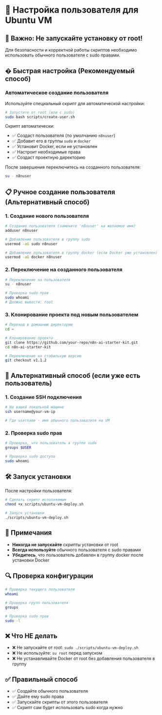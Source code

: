 # 👤 Настройка пользователя для Ubuntu VM

## 🚨 Важно: Не запускайте установку от root!

Для безопасности и корректной работы скриптов необходимо использовать обычного пользователя с sudo правами.

## � Быстрая настройка (Рекомендуемый способ)

### Автоматическое создание пользователя

Используйте специальный скрипт для автоматической настройки:

```bash
# Запустите от root (или с sudo)
sudo bash scripts/create-user.sh
```

Скрипт автоматически:
- ✅ Создаст пользователя (по умолчанию `n8nuser`)
- ✅ Добавит его в группы `sudo` и `docker`
- ✅ Установит Docker, если не установлен
- ✅ Настроит необходимые права
- ✅ Создаст проектную директорию

После завершения переключитесь на созданного пользователя:
```bash
su - n8nuser
```

## 📋 Ручное создание пользователя (Альтернативный способ)

### 1. Создание нового пользователя
```bash
# Создание пользователя (замените 'n8nuser' на желаемое имя)
adduser n8nuser

# Добавление пользователя в группу sudo
usermod -aG sudo n8nuser

# Добавление пользователя в группу docker (если Docker уже установлен)
usermod -aG docker n8nuser
```

### 2. Переключение на созданного пользователя
```bash
# Переключение на пользователя
su - n8nuser

# Проверка sudo прав
sudo whoami
# Должно вывести: root
```

### 3. Клонирование проекта под новым пользователем
```bash
# Переход в домашнюю директорию
cd ~

# Клонирование проекта
git clone https://github.com/your-repo/n8n-ai-starter-kit.git
cd n8n-ai-starter-kit

# Переключение на стабильную версию
git checkout v1.1.2
```

## 🔧 Альтернативный способ (если уже есть пользователь)

### 1. Создание SSH подключения
```bash
# На вашей локальной машине
ssh username@your-vm-ip

# Где username - имя обычного пользователя на VM
```

### 2. Проверка sudo прав
```bash
# Проверка, что пользователь в группе sudo
groups $USER

# Проверка sudo доступа
sudo whoami
```

## 🛠️ Запуск установки

После настройки пользователя:

```bash
# Сделать скрипт исполняемым
chmod +x scripts/ubuntu-vm-deploy.sh

# Запуск установки
./scripts/ubuntu-vm-deploy.sh
```

## 📝 Примечания

- **Никогда не запускайте** скрипты установки от root
- **Всегда используйте** обычного пользователя с sudo правами
- **Убедитесь**, что пользователь добавлен в группу docker после установки Docker

## 🔍 Проверка конфигурации

```bash
# Проверка текущего пользователя
whoami

# Проверка групп пользователя
groups

# Проверка sudo прав
sudo -l
```

## ❌ Что НЕ делать

- ❌ Не запускайте от root: `sudo ./scripts/ubuntu-vm-deploy.sh`
- ❌ Не используйте: `su root` перед запуском
- ❌ Не устанавливайте Docker от root без добавления пользователя в группу

## ✅ Правильный способ

- ✅ Создайте обычного пользователя
- ✅ Дайте ему sudo права  
- ✅ Запускайте скрипты от этого пользователя
- ✅ Скрипт сам будет использовать sudo когда нужно

